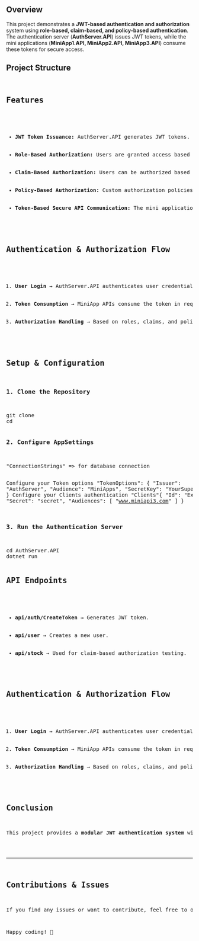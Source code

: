 <h2>Overview</h2>
<p>This project demonstrates a <strong>JWT-based authentication and authorization</strong> system using <strong>role-based, claim-based, and policy-based authentication</strong>. The authentication server (<strong>AuthServer.API</strong>) issues JWT tokens, while the mini applications (<strong>MiniApp1.API, MiniApp2.API, MiniApp3.API</strong>) consume these tokens for secure access.</p>

<h2>Project Structure</h2>
<pre>

<h2>Features</h2>
<ul>
    <li><strong>JWT Token Issuance:</strong> AuthServer.API generates JWT tokens.</li>
    <li><strong>Role-Based Authorization:</strong> Users are granted access based on assigned roles.</li>
    <li><strong>Claim-Based Authorization:</strong> Users can be authorized based on specific claims.</li>
    <li><strong>Policy-Based Authorization:</strong> Custom authorization policies are applied.</li>
    <li><strong>Token-Based Secure API Communication:</strong> The mini applications validate JWT tokens for secure requests.</li>
</ul>

<h2>Authentication & Authorization Flow</h2>
<ol>
    <li><strong>User Login</strong> → AuthServer.API authenticates user credentials and issues a JWT token.</li>
    <li><strong>Token Consumption</strong> → MiniApp APIs consume the token in requests and validate it.</li>
    <li><strong>Authorization Handling</strong> → Based on roles, claims, and policies, access is granted or denied.</li>
</ol>

<h2>Setup & Configuration</h2>
<h3>1. Clone the Repository</h3>
<pre>
git clone <repository-url>
cd <repository-folder>

<h3>2. Configure AppSettings</h3>
<pre>
"ConnectionStrings" => for database connection

Configure your Token options
"TokenOptions": {
"Issuer": "AuthServer",
"Audience": "MiniApps",
"SecretKey": "YourSuperSecretKey"
}
Configure your Clients authentication
"Clients"{
"Id": "Example",
"Secret": "secret",
"Audiences": [ "www.miniapi3.com" ]
}
<h3>3. Run the Authentication Server</h3>
<pre>
cd AuthServer.API
dotnet run

<h2>API Endpoints</h2>
<ul>
    <li><strong>api/auth/CreateToken</strong> → Generates JWT token.</li>
    <li><strong>api/user</strong> → Creates a new user.</li>
    <li><strong>api/stock</strong> → Used for claim-based authorization testing.</li>
</ul>

<h2>Authentication & Authorization Flow</h2>
<ol>
    <li><strong>User Login</strong> → AuthServer.API authenticates user credentials and issues a JWT token.</li>
    <li><strong>Token Consumption</strong> → MiniApp APIs consume the token in requests and validate it.</li>
    <li><strong>Authorization Handling</strong> → Based on roles, claims, and policies, access is granted or denied.</li>
</ol>

<h2>Conclusion</h2>
<p>This project provides a <strong>modular JWT authentication system</strong> with different <strong>authorization strategies</strong>. The separation of <strong>authentication (AuthServer)</strong> and <strong>service consumers (MiniApps)</strong> ensures scalability and security.</p>

<hr>
<h2>Contributions & Issues</h2>
<p>If you find any issues or want to contribute, feel free to open a pull request or issue.</p>
<p>Happy coding! 🚀</p>

